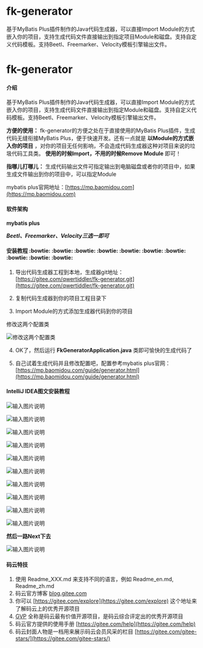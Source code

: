 # fk-generator
基于MyBatis Plus插件制作的Java代码生成器，可以直接Import Module的方式嵌入你的项目，支持生成代码文件直接输出到指定项目Module和磁盘。支持自定义代码模板。支持Beetl、Freemarker、Velocity模板引擎输出文件。


# fk-generator

#### 介绍

基于MyBatis Plus插件制作的Java代码生成器，可以直接Import Module的方式嵌入你的项目，支持生成代码文件直接输出到指定Module和磁盘。支持自定义代码模板。支持Beetl、Freemarker、Velocity模板引擎输出文件。

 **方便的使用：** fk-generator的方便之处在于直接使用的MyBatis Plus插件，生成代码无缝衔接MyBatis Plus，便于快速开发。还有一点就是 **以Module的方式嵌入你的项目** ，对你的项目无任何影响，不会造成代码生成器这种对项目来说的垃圾代码工具类。 **使用的时候Import，不用的时候Remove Module** 即可！

 **指哪儿打哪儿：** 生成代码输出文件可指定输出到电脑磁盘或者你的项目中，如果生成文件输出到你的项目中，可以指定Module

mybatis plus官网地址：[https://mp.baomidou.com](https://mp.baomidou.com)

#### 软件架构

 **mybatis plus** 

 **_Beetl、Freemarker、Velocity三选一即可_** 


#### 安装教程  :bowtie: :bowtie: :bowtie: :bowtie: :bowtie: :bowtie: :bowtie: :bowtie: :bowtie: :bowtie: 


1.  导出代码生成器工程到本地，生成器git地址：[https://gitee.com/qwertiddler/fk-generator.git](https://gitee.com/qwertiddler/fk-generator.git)

2.  复制代码生成器到你的项目工程目录下

3.  Import Module的方式添加生成器代码到你的项目


修改这两个配置类

![修改这两个配置类](https://images.gitee.com/uploads/images/2019/1128/225032_8b860966_1175864.png "012.png")

4.  OK了，然后运行 **FkGeneratorApplication.java** 类即可愉快的生成代码了

5.  自己试着生成代码并且修改配置吧，配置参考mybatis plus官网：[https://mp.baomidou.com/guide/generator.html](https://mp.baomidou.com/guide/generator.html)





#### IntelliJ IDEA图文安装教程

![输入图片说明](https://images.gitee.com/uploads/images/2019/1128/222529_a2932a8c_1175864.png "001.png")

![输入图片说明](https://images.gitee.com/uploads/images/2019/1128/222542_2458460a_1175864.png "002.png")

![输入图片说明](https://images.gitee.com/uploads/images/2019/1128/222553_8ec6c8dd_1175864.png "003.png")

![输入图片说明](https://images.gitee.com/uploads/images/2019/1128/222602_6547b6e4_1175864.png "004.png")

![输入图片说明](https://images.gitee.com/uploads/images/2019/1128/222609_0eea9f34_1175864.png "005.png")

![输入图片说明](https://images.gitee.com/uploads/images/2019/1128/222619_f90ee37d_1175864.png "006.png")

![输入图片说明](https://images.gitee.com/uploads/images/2019/1128/222627_be116277_1175864.png "007.png")

![输入图片说明](https://images.gitee.com/uploads/images/2019/1128/222634_bf9cccdd_1175864.png "008.png")

![输入图片说明](https://images.gitee.com/uploads/images/2019/1128/222644_0068378e_1175864.png "009.png")

![输入图片说明](https://images.gitee.com/uploads/images/2019/1128/222652_305a4f37_1175864.png "010.png")

 **然后一路Next下去** 

![输入图片说明](https://images.gitee.com/uploads/images/2019/1128/222659_6c4fb2a4_1175864.png "011.png")




#### 码云特技

1.  使用 Readme\_XXX.md 来支持不同的语言，例如 Readme\_en.md, Readme\_zh.md
2.  码云官方博客 [blog.gitee.com](https://blog.gitee.com)
3.  你可以 [https://gitee.com/explore](https://gitee.com/explore) 这个地址来了解码云上的优秀开源项目
4.  [GVP](https://gitee.com/gvp) 全称是码云最有价值开源项目，是码云综合评定出的优秀开源项目
5.  码云官方提供的使用手册 [https://gitee.com/help](https://gitee.com/help)
6.  码云封面人物是一档用来展示码云会员风采的栏目 [https://gitee.com/gitee-stars/](https://gitee.com/gitee-stars/)
